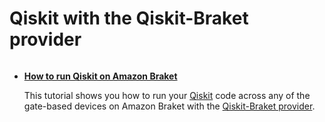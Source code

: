 # Qiskit with the Qiskit-Braket provider

```{toctree}

```

  * [**How to run Qiskit on Amazon Braket**](https://mybinder.org/v2/gh/benhong-amzn/amazon-braket-examples.git/pure_reorg?labpath=modules/Continue_Exploring/quantum_frameworks_and_plugins/qiskit/0_Getting_Started.ipynb)

    This tutorial shows you how to run your [Qiskit](https://qiskit.org) code across any of the gate-based devices on Amazon Braket with the [Qiskit-Braket provider](https://github.com/qiskit-community/qiskit-braket-provider/blob/main/docs/tutorials/0_tutorial_qiskit-braket-provider_overview.ipynb).
    